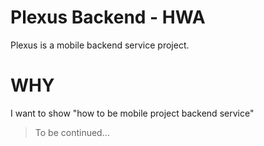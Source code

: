 # Plexus Backend - HWA

Plexus is a mobile backend service project.

# WHY
I want to show "how to be mobile project backend service"


> To be continued...